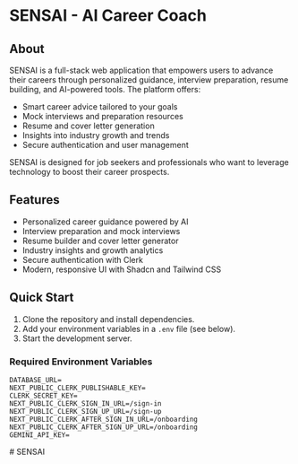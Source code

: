 

# SENSAI - AI Career Coach 

## About
SENSAI is a full-stack web application that empowers users to advance their careers through personalized guidance, interview preparation, resume building, and AI-powered tools. The platform offers:

- Smart career advice tailored to your goals
- Mock interviews and preparation resources
- Resume and cover letter generation
- Insights into industry growth and trends
- Secure authentication and user management

SENSAI is designed for job seekers and professionals who want to leverage technology to boost their career prospects.

## Features
- Personalized career guidance powered by AI
- Interview preparation and mock interviews
- Resume builder and cover letter generator
- Industry insights and growth analytics
- Secure authentication with Clerk
- Modern, responsive UI with Shadcn and Tailwind CSS

## Quick Start
1. Clone the repository and install dependencies.
2. Add your environment variables in a `.env` file (see below).
3. Start the development server.

### Required Environment Variables
```
DATABASE_URL=
NEXT_PUBLIC_CLERK_PUBLISHABLE_KEY=
CLERK_SECRET_KEY=
NEXT_PUBLIC_CLERK_SIGN_IN_URL=/sign-in
NEXT_PUBLIC_CLERK_SIGN_UP_URL=/sign-up
NEXT_PUBLIC_CLERK_AFTER_SIGN_IN_URL=/onboarding
NEXT_PUBLIC_CLERK_AFTER_SIGN_UP_URL=/onboarding
GEMINI_API_KEY=
```

#   S E N S A I  
 